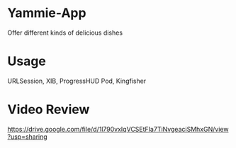 # Yammie-App
Offer different kinds of delicious dishes

# Usage 
URLSession, XIB, ProgressHUD Pod, Kingfisher

# Video Review 
https://drive.google.com/file/d/1l790vxIqVCSEtFIa7TiNvgeaciSMhxGN/view?usp=sharing

